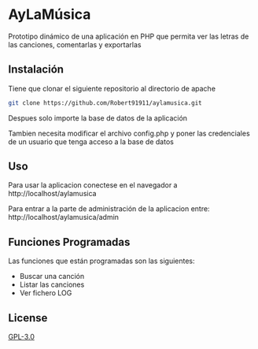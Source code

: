 # AyLaMúsica

Prototipo dinámico de una aplicación en PHP que permita ver las letras de las canciones, comentarlas y exportarlas

## Instalación

Tiene que clonar el siguiente repositorio al directorio de apache

```bash
git clone https://github.com/Robert91911/aylamusica.git
```
Despues solo importe la base de datos de la aplicación

Tambien necesita modificar el archivo config.php y poner las credenciales de un usuario que tenga acceso a la base de datos

## Uso

Para usar la aplicacion conectese en el navegador a http://localhost/aylamusica

Para entrar a la parte de administración de la aplicacion entre: http://localhost/aylamusica/admin

## Funciones Programadas

Las funciones que están programadas son las siguientes:
- Buscar una canción
- Listar las canciones
- Ver fichero LOG


## License
[GPL-3.0](https://www.gnu.org/licenses/gpl-3.0.html)
